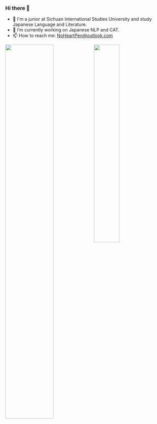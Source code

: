 ### Hi there 👋

<!--
**NoHeartPen/NoHeartPen** is a ✨ _special_ ✨ repository because its `README.md` (this file) appears on your GitHub profile.

Here are some ideas to get you started:


- 👯 I’m looking to collaborate on ...
- 🤔 I’m looking for help with ...
- 💬 Ask me about ...
- 📫 How to reach me: ...
- 🌱 I’m currently learning Japanese 
- 😄 Pronouns: ...
- ⚡ Fun fact: ...
-->

- 🏫 I'm a junior at Sichuan International Studies University and study Japanese Language and Literature.
- 🔭 I’m currently working on Japanese NLP and CAT.
- 📫 How to reach me: NoHeartPen@outlook.com

<a href="https://github.com/anuraghazra/github-readme-stats">
<img width="55%" align="left" src="https://github-readme-stats.vercel.app/api?username=NoHeartPen&show_icons=true&line_height=33">
</a>
<a href="https://github.com/anuraghazra/github-readme-stats">
<img width="40%" align="left" src="https://github-readme-stats.vercel.app/api/top-langs/?username=NoHeartPen&hide=html,shell">
</a>


